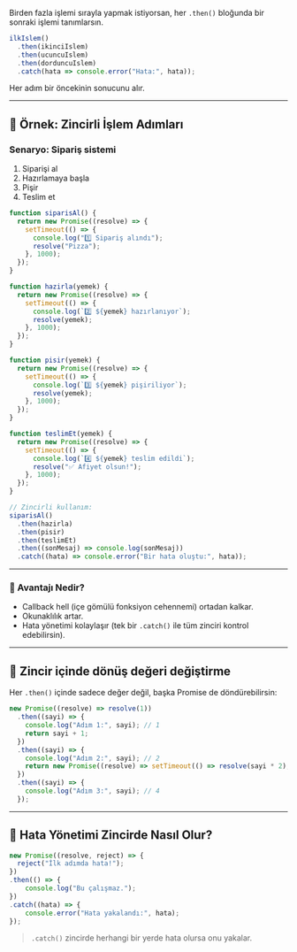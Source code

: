 
Birden fazla işlemi sırayla yapmak istiyorsan, her `.then()` bloğunda bir sonraki işlemi tanımlarsın.

```js
ilkIslem()
  .then(ikinciIslem)
  .then(ucuncuIslem)
  .then(dorduncuIslem)
  .catch(hata => console.error("Hata:", hata));
```

Her adım bir öncekinin sonucunu alır.

---

## 🎯 Örnek: Zincirli İşlem Adımları

### Senaryo: Sipariş sistemi

1. Siparişi al
2. Hazırlamaya başla
3. Pişir
4. Teslim et

```js
function siparisAl() {
  return new Promise((resolve) => {
    setTimeout(() => {
      console.log("1️⃣ Sipariş alındı");
      resolve("Pizza");
    }, 1000);
  });
}

function hazirla(yemek) {
  return new Promise((resolve) => {
    setTimeout(() => {
      console.log(`2️⃣ ${yemek} hazırlanıyor`);
      resolve(yemek);
    }, 1000);
  });
}

function pisir(yemek) {
  return new Promise((resolve) => {
    setTimeout(() => {
      console.log(`3️⃣ ${yemek} pişiriliyor`);
      resolve(yemek);
    }, 1000);
  });
}

function teslimEt(yemek) {
  return new Promise((resolve) => {
    setTimeout(() => {
      console.log(`4️⃣ ${yemek} teslim edildi`);
      resolve("✅ Afiyet olsun!");
    }, 1000);
  });
}

// Zincirli kullanım:
siparisAl()
  .then(hazirla)
  .then(pisir)
  .then(teslimEt)
  .then((sonMesaj) => console.log(sonMesaj))
  .catch((hata) => console.error("Bir hata oluştu:", hata));
```

---

### 🧠 Avantajı Nedir?

- Callback hell (içe gömülü fonksiyon cehennemi) ortadan kalkar.
- Okunaklılık artar.
- Hata yönetimi kolaylaşır (tek bir `.catch()` ile tüm zinciri kontrol edebilirsin).

---

## 🔁 Zincir içinde dönüş değeri değiştirme

Her `.then()` içinde sadece değer değil, başka Promise de döndürebilirsin:

```js
new Promise((resolve) => resolve(1))
  .then((sayi) => {
    console.log("Adım 1:", sayi); // 1
    return sayi + 1;
  })
  .then((sayi) => {
    console.log("Adım 2:", sayi); // 2
    return new Promise((resolve) => setTimeout(() => resolve(sayi * 2), 1000));
  })
  .then((sayi) => {
    console.log("Adım 3:", sayi); // 4
  });
```

---

## 🚨 Hata Yönetimi Zincirde Nasıl Olur?

```js
new Promise((resolve, reject) => {
  reject("İlk adımda hata!");
})
.then(() => {
	console.log("Bu çalışmaz.");
})
.catch((hata) => {
    console.error("Hata yakalandı:", hata);
});
```

> `.catch()` zincirde herhangi bir yerde hata olursa onu yakalar.